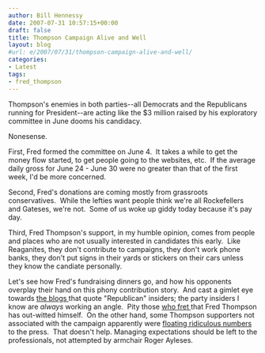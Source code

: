 ```yaml
---
author: Bill Hennessy
date: 2007-07-31 10:57:15+00:00
draft: false
title: Thompson Campaign Alive and Well
layout: blog
#url: e/2007/07/31/thompson-campaign-alive-and-well/
categories:
- Latest
tags:
- fred_thompson
---
```


Thompson's enemies in both parties--all Democrats and the Republicans running for President--are acting like the $3 million raised by his exploratory committee in June dooms his candidacy.

Nonesense.

First, Fred formed the committee on June 4.  It takes a while to get the money flow started, to get people going to the websites, etc.  If the average daily gross for June 24 - June 30 were no greater than that of the first week, I'd be more concerned.

Second, Fred's donations are coming mostly from grassroots conservatives.  While the lefties want people think we're all Rockefellers and Gateses, we're not.  Some of us woke up giddy today because it's pay day. 

Third, Fred Thompson's support, in my humble opinion, comes from people and places who are not usually interested in candidates this early.  Like Reaganites, they don't contribute to campaigns, they don't work phone banks, they don't put signs in their yards or stickers on their cars unless they know the candiate personally. 

Let's see how Fred's fundraising dinners go, and how his opponents overplay their hand on this phony contribution story.  And cast a gimlet eye towards [the blogs ](https://www.politico.com/news/stories/0707/5156.html)that quote "Republican" insiders; the party insiders I know are _always_ working an angle.  Pity those [who fret ](https://www.for-president.us/thompson%e2%80%99s-fundraising-numbers-are-a-self-trap.html)that Fred Thompson has out-witted himself.  On the other hand, some Thompson supporters not associated with the campaign apparently were [floating ridiculous numbers ](https://www.humanevents.com/article.php?id=21677)to the press.  That doesn't help. Managing expectations should be left to the professionals, not attempted by armchair Roger Ayleses.
